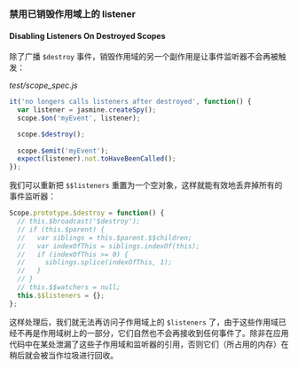 ### 禁用已销毁作用域上的 listener

#### Disabling Listeners On Destroyed Scopes

除了广播 `$destroy` 事件，销毁作用域的另一个副作用是让事件监听器不会再被触发：

_test/scope_spec.js_

```js
it('no longers calls listeners after destroyed', function() {
  var listener = jasmine.createSpy();
  scope.$on('myEvent', listener);

  scope.$destroy();
  
  scope.$emit('myEvent');
  expect(listener).not.toHaveBeenCalled();
});
```

我们可以重新把 `$$listeners` 重置为一个空对象，这样就能有效地丢弃掉所有的事件监听器：

```js
Scope.prototype.$destroy = function() {
  // this.$broadcast('$destroy');
  // if (this.$parent) {
  //   var siblings = this.$parent.$$children;
  //   var indexOfThis = siblings.indexOf(this);
  //   if (indexOfThis >= 0) {
  //     siblings.splice(indexOfThis, 1);
  //   }
  // }
  // this.$$watchers = null;
  this.$$listeners = {};
};
```

这样处理后，我们就无法再访问子作用域上的 `$listeners` 了，由于这些作用域已经不再是作用域树上的一部分，它们自然也不会再接收到任何事件了。除非在应用代码中在某处泄漏了这些子作用域和监听器的引用，否则它们（所占用的内存）在稍后就会被当作垃圾进行回收。